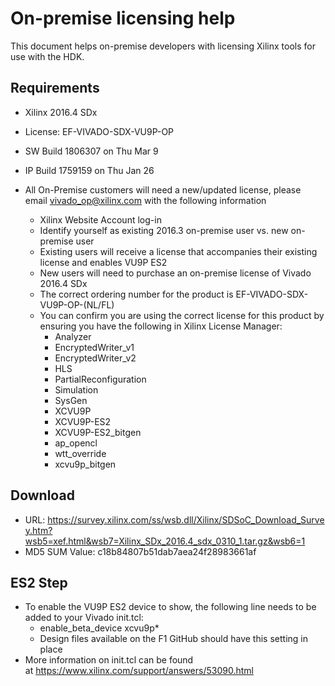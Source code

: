 
# On-premise licensing help

This document helps on-premise developers with licensing Xilinx tools for use with the HDK.

<a name="requirements"></a>
## Requirements
 * Xilinx 2016.4 SDx
 * License: EF-VIVADO-SDX-VU9P-OP
 * SW Build 1806307 on Thu Mar 9
 * IP Build 1759159 on Thu Jan 26

 * All On-Premise customers will need a new/updated license, please email vivado_op@xilinx.com with the following information
    * Xilinx Website Account log-in
    * Identify yourself as existing 2016.3 on-premise user vs. new on-premise user
    * Existing users will receive a license that accompanies their existing license and enables VU9P ES2
    * New users will need to purchase an on-premise license of Vivado 2016.4 SDx
    * The correct ordering number for the product is EF-VIVADO-SDX-VU9P-OP-(NL/FL)
    * You can confirm you are using the correct license for this product by ensuring you have the following in Xilinx License Manager:
       * Analyzer
       * EncryptedWriter_v1
       * EncryptedWriter_v2
       * HLS
       * PartialReconfiguration
       * Simulation
       * SysGen
       * XCVU9P
       * XCVU9P-ES2
       * XCVU9P-ES2_bitgen
       * ap_opencl
       * wtt_override
       * xcvu9p_bitgen

<a name="download"></a>
## Download

 * URL: https://survey.xilinx.com/ss/wsb.dll/Xilinx/SDSoC_Download_Survey.htm?wsb5=xef.html&wsb7=Xilinx_SDx_2016.4_sdx_0310_1.tar.gz&wsb6=1
 * MD5 SUM Value: c18b84807b51dab7aea24f28983661af

<a name="es2setup"></a>
## ES2 Step
 * To enable the VU9P ES2 device to show, the following line needs to be added to your Vivado init.tcl:
    * enable_beta_device xcvu9p*
    * Design files available on the F1 GitHub should have this setting in place 
 * More information on init.tcl can be found at https://www.xilinx.com/support/answers/53090.html

